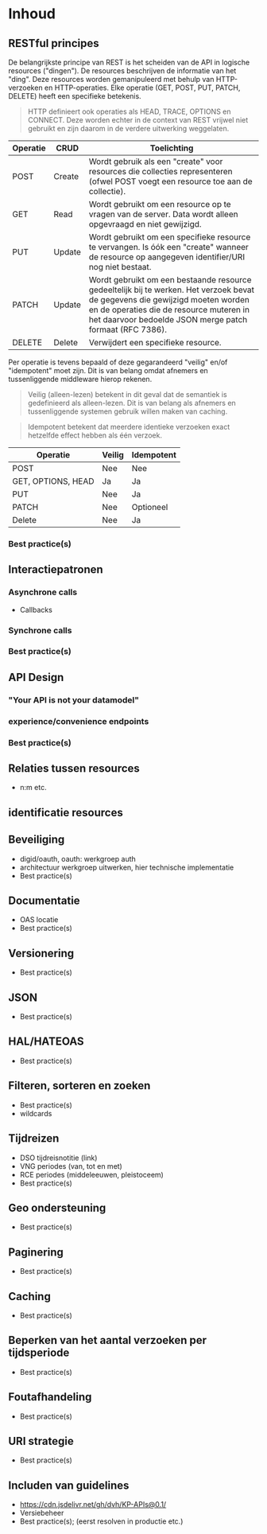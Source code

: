 # Inhoud
## RESTful principes
De belangrijkste principe van REST is het scheiden van de API in logische resources ("dingen"). De resources beschrijven de informatie van het "ding". Deze resources worden gemanipuleerd met behulp van HTTP-verzoeken en HTTP-operaties. Elke operatie (GET, POST, PUT, PATCH, DELETE) heeft een specifieke betekenis.
> HTTP definieert ook operaties als HEAD, TRACE, OPTIONS en CONNECT. Deze worden echter in de context van REST vrijwel niet gebruikt en zijn daarom in de verdere uitwerking weggelaten.

|Operatie|CRUD|Toelichting|
|-|-|-|
|POST|Create|Wordt gebruik als een "create" voor resources die collecties representeren (ofwel POST voegt een resource toe aan de collectie).|
|GET|Read|Wordt gebruikt om een resource op te vragen van de server. Data wordt alleen opgevraagd en niet gewijzigd.|
|PUT|Update|Wordt gebruikt om een specifieke resource te vervangen. Is óók een "create" wanneer de resource op aangegeven identifier/URI nog niet bestaat.|
|PATCH|Update|Wordt gebruikt om een bestaande resource gedeeltelijk bij te werken. Het verzoek bevat de gegevens die gewijzigd moeten worden en de operaties die de resource muteren in het daarvoor bedoelde JSON merge patch formaat (RFC 7386).|
|DELETE|Delete|Verwijdert een specifieke resource.|

Per operatie is tevens bepaald of deze gegarandeerd "veilig" en/of "idempotent" moet zijn. Dit is van belang omdat afnemers en tussenliggende middleware hierop rekenen. 

>Veilig (alleen-lezen) betekent in dit geval dat de semantiek is gedefinieerd als alleen-lezen. Dit is van belang als afnemers en tussenliggende systemen gebruik willen maken van caching.

>Idempotent betekent dat meerdere identieke verzoeken exact hetzelfde effect hebben als één verzoek.

|Operatie|Veilig|Idempotent|
|-|-|-|
|POST|Nee|Nee|
|GET, OPTIONS, HEAD|Ja|Ja|
|PUT|Nee|Ja|
|PATCH|Nee|Optioneel|
|Delete|Nee|Ja|

### Best practice(s)

## Interactiepatronen
### Asynchrone calls
- Callbacks
### Synchrone calls
### Best practice(s)
## API Design
### "Your API is not your datamodel"
### experience/convenience endpoints
### Best practice(s)
## Relaties tussen resources
- n:m etc.
## identificatie resources
## Beveiliging
- digid/oauth, oauth: werkgroep auth
- architectuur werkgroep uitwerken, hier technische implementatie
- Best practice(s)
## Documentatie
- OAS locatie
- Best practice(s)
## Versionering
- Best practice(s)
## JSON
- Best practice(s)
## HAL/HATEOAS
- Best practice(s)
## Filteren, sorteren en zoeken
- Best practice(s)
- wildcards
## Tijdreizen
- DSO tijdreisnotitie (link)
- VNG periodes (van, tot en met)
- RCE periodes (middeleeuwen, pleistoceem)
- Best practice(s)
## Geo ondersteuning
- Best practice(s)
## Paginering
- Best practice(s)
## Caching
- Best practice(s)
## Beperken van het aantal verzoeken per tijdsperiode
- Best practice(s)
## Foutafhandeling
- Best practice(s)
## URI strategie
- Best practice(s)
## Includen van guidelines
- https://cdn.jsdelivr.net/gh/dvh/KP-APIs@0.1/
- Versiebeheer
- Best practice(s); (eerst resolven in productie etc.)